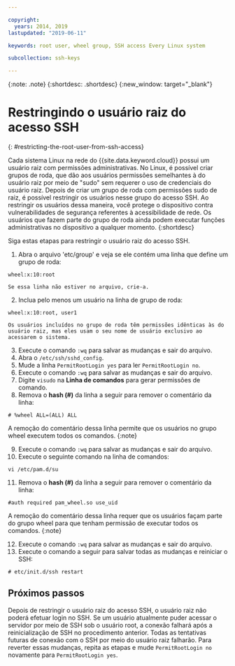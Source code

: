 ```yaml
---

copyright:
  years: 2014, 2019
lastupdated: "2019-06-11"

keywords: root user, wheel group, SSH access Every Linux system

subcollection: ssh-keys

---
```


{:note: .note}
{:shortdesc: .shortdesc}
{:new_window: target="_blank"}

# Restringindo o usuário raiz do acesso SSH
{: #restricting-the-root-user-from-ssh-access}

Cada sistema Linux na rede do {{site.data.keyword.cloud}} possui um usuário raiz com permissões
administrativas. No Linux, é possível criar grupos de roda, que dão aos usuários permissões semelhantes à do
usuário raiz por meio de "sudo" sem requerer o uso de credenciais do usuário raiz. Depois de criar um grupo de
roda com permissões sudo de raiz, é possível restringir os usuários nesse grupo do acesso SSH. Ao restringir
os usuários dessa maneira, você protege o dispositivo contra vulnerabilidades de segurança
referentes à acessibilidade de rede. Os usuários que fazem parte do grupo de roda ainda podem executar funções
administrativas no dispositivo a qualquer momento.
{:shortdesc}

Siga estas etapas para restringir o usuário raiz do acesso SSH.

1. Abra o arquivo 'etc/group' e veja se ele contém uma linha que define um grupo de roda:
```
wheel:x:10:root
```

    Se essa linha não estiver no arquivo, crie-a.

2. Inclua pelo menos um usuário na linha de grupo de roda:
```
wheel:x:10:root, user1
```

    Os usuários incluídos no grupo de roda têm permissões idênticas às do usuário raiz, mas eles usam o seu nome de usuário exclusivo ao acessarem o sistema.
3. Execute o comando `:wq` para salvar as mudanças e sair do arquivo.
4. Abra o `/etc/ssh/sshd_config`.
5. Mude a linha `PermitRootLogin yes` para ler `PermitRootLogin
no`.
6. Execute o comando `:wq` para salvar as mudanças e sair do arquivo.
7. Digite `visudo` na **Linha de comandos** para gerar permissões
de comando.
8. Remova o **hash (#)** da linha a seguir para remover o comentário da linha:
```
# %wheel ALL=(ALL) ALL
```

   A remoção do comentário dessa linha permite que os usuários no grupo wheel executem todos os comandos.
   {:note}

9. Execute o comando `:wq` para salvar as mudanças e sair do arquivo.
10. Execute o seguinte comando na linha de comandos:
```
vi /etc/pam.d/su
```

11. Remova o **hash (#)** da linha a seguir para remover o comentário da linha:
```
#auth required pam_wheel.so use_uid
```

   A remoção do comentário dessa linha requer que os usuários façam parte do
grupo wheel para que tenham permissão de executar todos os comandos.
   {:note}
   
12. Execute o comando `:wq` para salvar as mudanças e sair do arquivo.
13. Execute o comando a seguir para salvar todas as mudanças e reiniciar o SSH:
```
# etc/init.d/ssh restart
```

## Próximos passos

Depois de restringir o usuário raiz do acesso SSH, o usuário raiz não poderá efetuar login no SSH. Se um
usuário atualmente puder acessar o servidor por meio de SSH sob o usuário root, a conexão falhará após a
reinicialização de SSH no procedimento anterior. Todas as tentativas futuras de conexão com o SSH por meio do usuário raiz falharão. Para reverter essas mudanças, repita as etapas e mude `PermitRootLogin no` novamente para `PermitRootLogin yes`.
